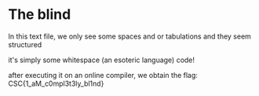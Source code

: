 # The blind

In this text file, we only see some spaces and or tabulations and they seem structured

it's simply some whitespace (an esoteric language) code! 

after executing it on an online compiler, we obtain the flag: CSC{1_aM_c0mpl3t3ly_bl1nd}